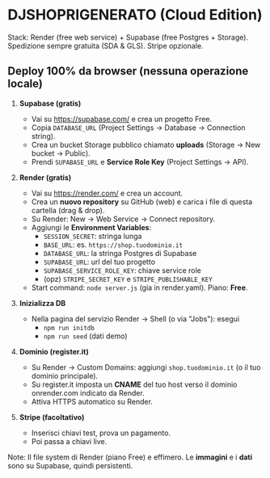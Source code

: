 # DJSHOPRIGENERATO (Cloud Edition)

Stack: Render (free web service) + Supabase (free Postgres + Storage).  
Spedizione sempre gratuita (SDA & GLS). Stripe opzionale.

## Deploy 100% da browser (nessuna operazione locale)

1) **Supabase (gratis)**
   - Vai su https://supabase.com/ e crea un progetto Free.
   - Copia `DATABASE_URL` (Project Settings -> Database -> Connection string).
   - Crea un bucket Storage pubblico chiamato **uploads** (Storage -> New bucket -> Public).
   - Prendi `SUPABASE_URL` e **Service Role Key** (Project Settings -> API).

2) **Render (gratis)**
   - Vai su https://render.com/ e crea un account.
   - Crea un **nuovo repository** su GitHub (web) e carica i file di questa cartella (drag & drop).
   - Su Render: New -> Web Service -> Connect repository.
   - Aggiungi le **Environment Variables**:
     - `SESSION_SECRET`: stringa lunga
     - `BASE_URL`: es. `https://shop.tuodominio.it`
     - `DATABASE_URL`: la stringa Postgres di Supabase
     - `SUPABASE_URL`: url del tuo progetto
     - `SUPABASE_SERVICE_ROLE_KEY`: chiave service role
     - (opz) `STRIPE_SECRET_KEY` e `STRIPE_PUBLISHABLE_KEY`
   - Start command: `node server.js` (gia in render.yaml). Piano: **Free**.

3) **Inizializza DB**
   - Nella pagina del servizio Render -> Shell (o via "Jobs"): esegui
     - `npm run initdb`
     - `npm run seed` (dati demo)

4) **Dominio (register.it)**
   - Su Render -> Custom Domains: aggiungi `shop.tuodominio.it` (o il tuo dominio principale).
   - Su register.it imposta un **CNAME** del tuo host verso il dominio onrender.com indicato da Render.
   - Attiva HTTPS automatico su Render.

5) **Stripe (facoltativo)**
   - Inserisci chiavi test, prova un pagamento.
   - Poi passa a chiavi live.

Note: Il file system di Render (piano Free) e effimero. Le **immagini** e i **dati** sono su Supabase, quindi persistenti.

